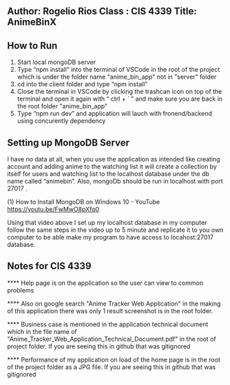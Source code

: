 Author: Rogelio Rios
Class : CIS 4339
Title: AnimeBinX
----------------------------------------------------------

How to Run
----------------------------------------------------------
1.	Start local mongoDB server
2.	Type “npm install” into the terminal of VSCode in the root of the project which is under the folder name "anime_bin_app" not in "server" folder
3.	cd into the client folder and type “npm install”
4.	Close the terminal in VSCode by clicking the trashcan icon on top of the terminal and open it again with “ ctrl + `  ” and make sure you are back in the root folder "anime_bin_app"
5.	Type “npm run dev” and application will lauch with fronend/backend using concurently dependency

Setting up MongoDB Server
----------------------------------------------------------
I have no data at all, when you use the application as intended like creating account and adding anime to the watching list it will create a collection by itself for users and watching list to the localhost database under the db name called “animebin”. Also, mongoDb should be run in localhost with port 27017 .

(1)	How to Install MongoDB on Windows 10 - YouTube  https://youtu.be/FwMwO8pXfq0

Using that video above I set up my localhost database in my computer follow the same steps in the video up to 5 minute and replicate it to you own computer to be able make my program to have access to locahost:27017 database.

Notes for CIS 4339
----------------------------------------------------------

**** Help page is on the application so the user can view to common problems 

**** Also on google search "Anime Tracker Web Application" in the making of this application there was only 1 result screenshot is in the root folder.

**** Business case is mentioned in the application technical document which in the file name of "Anime_Tracker_Web_Application_Technical_Document.pdf" in the root of project folder. If you are seeing this in github that was gitignored

**** Performance of my application on load of the home page is in the root of the project folder as a JPG file. If you are seeing this in github that was gitignored


